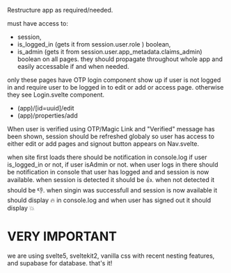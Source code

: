 Restructure app as required/needed.

must have access to:

- session,
- is_logged_in (gets it from session.user.role ) boolean,
- is_admin (gets it from session.user.app_metadata.claims_admin) boolean
on all pages. they should propagate throughout whole app and easily accessable if and when needed.

only these pages have OTP login component show up if user is not logged in and require user to be logged in to edit or add or access page. otherwise they see Login.svelte component.

- (app)/[id=uuid]/edit
- (app)/properties/add

When user is verified using OTP/Magic Link  and "Verified" message has been shown, session should be refreshed globaly so user has access to either edit or add pages and signout button appears on Nav.svelte.

when site first loads there should be notification in console.log if user is_logged_in or not, if user isAdmin or not.  when user logs in there should be notification in console that user has logged and and session is now available.  when session is detected it should be 👍. when not detected it should be 👎. when singin was successfull and session is now available it should display 🔥 in console.log and when user has signed out it should display 💥

# VERY IMPORTANT

we are using svelte5, sveltekit2, vanilla css with recent nesting features, and  supabase for database. that's it!
